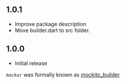 ## 1.0.1

- Improve package description
- Move builder.dart to src folder.

## 1.0.0

- Initial release
 
`mockor` was formally known as [mockito_builder](https://pub.dev/packages/mockito_builder)